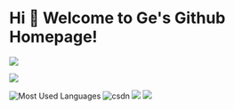# Hi 🎉 Welcome to Ge's Github Homepage!

<img src="https://readme-typing-svg.herokuapp.com/?lines=Welcome,%20visitor!;Hello%20Github%20World!&font=Roboto" />

<p>
<img src="https://img.shields.io/static/v1?label=Program&message=VUE&color=blue"/>
</p>

![Most Used Languages](https://github-readme-stats.vercel.app/api/top-langs/?username=245563229&theme=dark&layout=compact)
![csdn](https://stats.justsong.cn/api/csdn?id=weixin_61570458&theme=radical)
![](https://stats.justsong.cn/api/bilibili/?id=259961016&theme=dark)
![](https://activity-graph.herokuapp.com/graph?username=245563229&theme=github)
